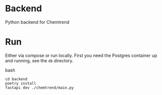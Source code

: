 # Backend
Python backend for Chemtrend

# Run
Either via compose or run locally. First you need the Postgres container up and running, see the `db` directory.

bash
```
cd backend
poetry install
fastapi dev ./chemtrend/main.py
```
